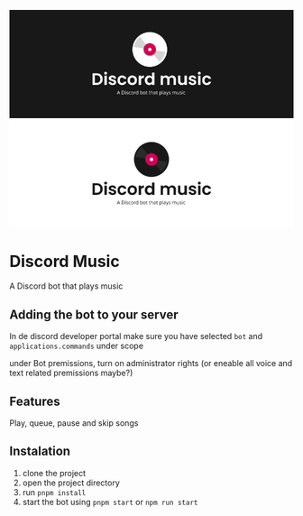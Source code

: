![Discord music, a Discord bot that plays music](./docs/discord-music-dark.png#gh-dark-mode-only)
![Discord music, a Discord bot that plays music](./docs/discord-music-light.png#gh-light-mode-only)

# Discord Music

A Discord bot that plays music

## Adding the bot to your server

In de discord developer portal make sure you have selected `bot` and `applications.commands` under scope

under Bot premissions, turn on administrator rights (or eneable all voice and text related premissions maybe?)

## Features

Play, queue, pause and skip songs

## Instalation

1. clone the project
2. open the project directory
3. run `pnpm install`
4. start the bot using `pnpm start` or `npm run start`
